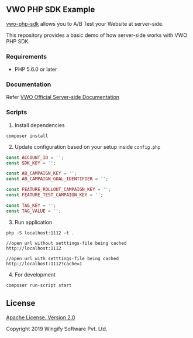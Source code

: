 ## VWO PHP SDK Example

[vwo-php-sdk](https://github.com/wingify/vwo-php-sdk) allows you to A/B Test your Website at server-side.

This repository provides a basic demo of how server-side works with VWO PHP SDK.

### Requirements

- PHP 5.6.0 or later

### Documentation

Refer [VWO Official Server-side Documentation](https://developers.vwo.com/reference#fullstack-introduction)

### Scripts

1. Install dependencies

```
composer install
```

2. Update configuration based on your setup inside `config.php`

```php
const ACCOUNT_ID = '';
const SDK_KEY = '';

const AB_CAMPAIGN_KEY = '';
const AB_CAMPAIGN_GOAL_IDENTIFIER = '';

const FEATURE_ROLLOUT_CAMPAIGN_KEY = '';
const FEATURE_TEST_CAMPAIGN_KEY = '';

const TAG_KEY = '';
const TAG_VALUE = '';
```

3. Run application

```
php -S localhost:1112 -t .

//open url without setttings-file being cached
http://localhost:1112

//open url with setttings-file being cached
http://localhost:1112?cache=1
```

4. For development

```
composer run-script start
```

## License

[Apache License, Version 2.0](https://github.com/wingify/vwo-php-sdk-example/blob/master/LICENSE)

Copyright 2019 Wingify Software Pvt. Ltd.
